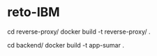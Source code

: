 # reto-IBM

cd reverse-proxy/
docker build -t reverse-proxy/ .

cd backend/
docker build -t app-sumar .
